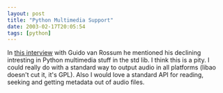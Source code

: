 ```yaml
---
layout: post
title: "Python Multimedia Support"
date: 2003-02-17T20:05:54
tags: [python]
---
```


In [this interview][1] with Guido van Rossum he mentioned his declining intresting in Python multimedia stuff in the std lib. I think this is a pity. I could really do with a standard way to output audio in all platforms (libao doesn't cut it, it's GPL). Also I would love a standard API for reading, seeking and getting metadata out of audio files.

   [1]: http://www.artima.com/intv/pycomm.html
